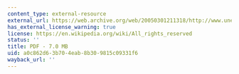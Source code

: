 ```yaml
---
content_type: external-resource
external_url: https://web.archive.org/web/20050301211318/http://www.unepie.org/pc/sustain/reports/lcini/Part%20I%20LCA%20What%20it%20is.pdf
has_external_license_warning: true
license: https://en.wikipedia.org/wiki/All_rights_reserved
status: ''
title: PDF - 7.0 MB
uid: a0c862d6-3b70-4eab-8b30-9815c09331f6
wayback_url: ''
---
```

